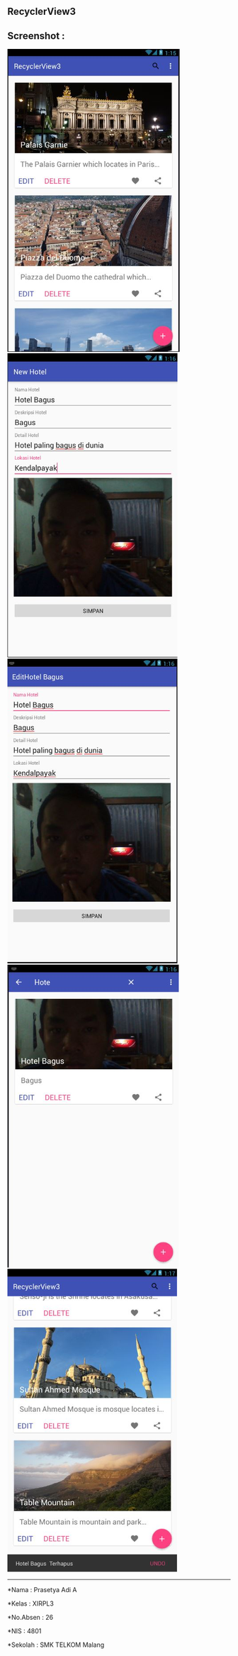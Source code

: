 RecyclerView3
-----------------------------------------------------------------------------------
Screenshot : 
-----------------------------------------------------------------------------------
![](https://github.com/Isolasim4n/RecyclerView3/blob/master/RecyclerView3-a.JPG)
![](https://github.com/Isolasim4n/RecyclerView3/blob/master/RecyclerView3-b.JPG)
![](https://github.com/Isolasim4n/RecyclerView3/blob/master/RecyclerView3-c.JPG)
![](https://github.com/Isolasim4n/RecyclerView3/blob/master/RecyclerView3-d.JPG)
![](https://github.com/Isolasim4n/RecyclerView3/blob/master/RecyclerView3-e.JPG)

-----------------------------------------------------------------------------------

*Nama      : Prasetya Adi A 

*Kelas     : XIRPL3

*No.Absen  : 26

*NIS       : 4801

*Sekolah   : SMK TELKOM Malang

